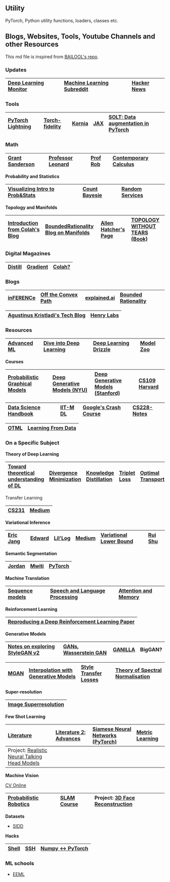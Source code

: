 ## Utility 

PyTorch, Python utility functions, loaders, classes etc.


## Blogs, Websites, Tools, Youtube Channels and other Resources


This md file is inspired from [BAILOOL's repo](https://github.com/BAILOOL/DoYouEvenLearn).


### Updates

| [Deep Learning Monitor](https://deeplearn.org/) | [Machine Learning Subreddit](https://www.reddit.com/r/machinelearning) | [Hacker News](https://news.ycombinator.com/) |
| :------ | :------ | :------ |

### Tools

| [PyTorch Lightning](https://towardsdatascience.com/how-to-refactor-your-pytorch-code-to-get-these-42-benefits-of-pytorch-lighting-6fdd0dc97538) | [Torch-fidelity](https://github.com/toshas/torch-fidelity) | [Kornia](https://github.com/kornia/kornia) | [JAX](https://github.com/google/jax) | [SOLT: Data augmentation in PyTorch](https://github.com/MIPT-Oulu/solt) |
| :------ | :------ | :------ | :------ | :------ |

### Math

| [Grant Sanderson](https://www.3blue1brown.com/about) | [Professor Leonard](https://www.youtube.com/channel/UCoHhuummRZaIVX7bD4t2czg) | [Prof Rob](https://www.profrobbob.com/) | [Contemporary Calculus](http://scidiv.bellevuecollege.edu/dh/Calculus_all/Calculus_all.html) |
| :------ | :------ | :------ | :------ |


<strong>Probability and Statistics</strong>

| [Visualizing Intro to Prob&Stats](https://seeing-theory.brown.edu/) | [Count Bayesie](https://www.countbayesie.com/) | [Random Services](http://www.randomservices.org/random/index.html) |
| :------ | :------ | :------ |


<strong>Topology and Manifolds </strong>

| [Introduction from Colah's Blog](http://colah.github.io/posts/2014-03-NN-Manifolds-Topology/) | [BoundedRationality Blog on Manifolds](http://bjlkeng.github.io/posts/manifolds/) | [Allen Hatcher's Page](http://pi.math.cornell.edu/~hatcher/) | [TOPOLOGY WITHOUT TEARS (Book) ](http://www.topologywithouttears.net/topbook.pdf) |
| :------ | :------ | :------ | :------ |

### Digital Magazines


| [Distill](https://distill.pub/) | [Gradient](https://thegradient.pub/) | [Colah?](https://colah.github.io/about.html)
| :------ | :------ | :------ |


### Blogs

| [inFERENCe](https://www.inference.vc/) | [Off the Convex Path](https://www.offconvex.org/about/) | [explained.ai](https://explained.ai/) | [Bounded Rationality](http://bjlkeng.github.io/) |
| :------ | :------ | :------ | :------ |  


| [Agustinus Kristladi's Tech Blog](https://wiseodd.github.io/techblog/) | [Henry Labs](https://www.henryailabs.com/) |
| :------ | :------ |

<!-- - [Depth First Learning](https://www.depthfirstlearning.com/) -->

### Resources

| [Advanced ML](https://github.com/luspr/awesome-ml-courses) | [Dive into Deep Learning](http://d2l.ai/) | [Deep Learning Drizzle](https://deep-learning-drizzle.github.io/) | [Model Zoo](https://modelzoo.co/)
| :------ | :------ | :------ | :------ |

<strong>Courses</strong>

| [Probabilistic Graphical Models](https://sailinglab.github.io/pgm-spring-2019/lectures/) | [Deep Generative Models (NYU)](https://cs.nyu.edu/courses/spring18/CSCI-GA.3033-022/) | [Deep Generative Models (Stanford)](https://deepgenerativemodels.github.io/syllabus.html) | [CS109 Harvard](http://cs109.github.io/2015/pages/videos.html) | 
| :------ | :------ | :------ | :------ |


 [Data Science Handbook](https://jakevdp.github.io/PythonDataScienceHandbook/) | [IIT-M DL](https://www.cse.iitm.ac.in/~miteshk/CS7015.html) | [Google's Crash Course](https://developers.google.com/machine-learning/crash-course) | [CS228-Notes](https://ermongroup.github.io/cs228-notes/) |
| :------ | :------ | :------ | :------ | 

 
 [OTML](https://jakevdp.github.io/PythonDataScienceHandbook/) | [Learning From Data](https://work.caltech.edu/lectures.html#lectures) |
| :------ | :------ | 


<break />


### On a Specific Subject


<strong>Theory of Deep Learning</strong>

| [Toward theoretical understanding of DL](https://unsupervised.cs.princeton.edu/deeplearningtutorial.html) | [Divergence Minimization](https://colinraffel.com/blog/gans-and-divergence-minimization.html) | [Knowledge Distillation](https://blog.floydhub.com/knowledge-distillation/) | [Triplet Loss](https://omoindrot.github.io/triplet-loss) | [Optimal Transport](https://sites.google.com/view/otml2019/) | [Kantorovich-Rubinstein Duality](https://vincentherrmann.github.io/blog/wasserstein/) |
| :------ | :------ | :------ | :------ | :------ | :------ |


Transfer Learning

| [CS231]( http://cs231n.github.io/transfer-learning/) | [Medium](https://towardsdatascience.com/a-comprehensive-hands-on-guide-to-transfer-learning-with-real-world-applications-in-deep-learning-212bf3b2f27a) |
| :------ | :------ |



<break />

<strong>Variational Inference</strong>

| [Eric Jang](https://blog.evjang.com/2016/08/variational-bayes.html) | [Edward](http://edwardlib.org/tutorials/inference-networks) | [Lil'Log](https://lilianweng.github.io/lil-log/2018/08/12/from-autoencoder-to-beta-vae.html) | [Medium](https://towardsdatascience.com/intuitively-understanding-variational-autoencoders-1bfe67eb5daf) | [Variational Lower Bound](http://users.umiacs.umd.edu/~xyang35/files/understanding-variational-lower.pdf) | [Rui Shu](http://ruishu.io/2018/03/14/vae/)
| :------ | :-------- | :-------- | :------ |  :------ | :------ |


<break />

<strong>Semantic Segmentation</strong>


| [Jordan](https://www.jeremyjordan.me/semantic-segmentation/) | [Mwiti](https://heartbeat.fritz.ai/a-2019-guide-to-semantic-segmentation-ca8242f5a7fc) | [PyTorch](https://github.com/yassouali/pytorch_segmentation) |
| :------ | :-------- | :-------- |

<break />

<strong>Machine Translation</strong>

| [Sequence models](http://jalammar.github.io/visualizing-neural-machine-translation-mechanics-of-seq2seq-models-with-attention/) | [Speech and Language Processing](https://web.stanford.edu/~jurafsky/slp3/) | [Attention and Memory](http://www.wildml.com/2016/01/attention-and-memory-in-deep-learning-and-nlp/)
| :------ | :------ | :------ |

<break />

<strong>Reinforcement Learning</strong>

| [Reproducing a Deep Reinforcement Learning Paper](http://amid.fish/reproducing-deep-rl) |
| :------ |

<break />

<strong>Generative Models</strong>

| [Notes on exploring StyleGAN v2](https://towardsdatascience.com/stylegan-v2-notes-on-training-and-latent-space-exploration-e51cf96584b3) | [GANs](https://adeshpande3.github.io/Deep-Learning-Research-Review-Week-1-Generative-Adversarial-Nets), [Wasserstein GAN](https://www.depthfirstlearning.com/2019/WassersteinGAN) | [GANILLA](https://github.com/giddyyupp/ganilla) | BigGAN?
| :------ | :------ | :------ | :------ |

| [MGAN](https://openreview.net/pdf?id=rkmu5b0a-) | [Interpolation with Generative Models](https://towardsdatascience.com/interpolation-with-generative-models-eb7d288294c) | [Style Transfer Losses](https://github.com/ceshine/fast-neural-style/blob/201707/style-transfer.ipynb) | [Theory of Spectral Normalisation](https://christiancosgrove.com/blog/2018/01/04/spectral-normalization-explained.html)
| :------ | :------ | :------ | :------ |


<strong>Super-resolution</strong>

| [Image Superresolution](https://idealo.github.io/image-super-resolution/) |
| :------ |


<strong>Few Shot Learning</strong>

| [Literature](https://msiam.github.io/Few-Shot-Learning/) | [Literature 2: Advances](https://towardsdatascience.com/advances-in-few-shot-learning-reproducing-results-in-pytorch-aba70dee541d) | [Siamese Neural Networks (PyTorch)](https://innovationincubator.com/siamese-neural-network-with-pytorch-code-example/) | [Metric Learning](https://slides.com/asanakoy/metric-learning-kaggle-whales#/) |
| :------ | :------ | :------ | :------ |
| Project: [Realistic Neural Talking Head Models]( https://github.com/vincent-thevenin/Realistic-Neural-Talking-Head-Models) |

<break />

<strong>Machine Vision</strong>

[CV Online](http://homepages.inf.ed.ac.uk/rbf/CVonline/)

| [Probabilistic Robotics](http://probabilistic-robotics.informatik.uni-freiburg.de/ppt/) | [SLAM Course](https://www.youtube.com/playlist?list=PLgnQpQtFTOGQrZ4O5QzbIHgl3b1JHimN_) | Project: [3D Face Reconstruction](https://talhassner.github.io/home/publication/2017_CAG)
| :------ | :------ | :------ | 


<break />

<strong>Datasets</strong>

- [SIDD](https://www.eecs.yorku.ca/~kamel/sidd/)


<strong>Hacks</strong>

| [Shell](https://blog.balthazar-rouberol.com/) | [SSH](http://matt.might.net/articles/ssh-hacks/) | [Numpy <-> PyTorch](https://github.com/wkentaro/pytorch-for-numpy-users)
| :------ | :------ | :------ |



### ML schools

- [EEML](https://www.eeml.eu/home)